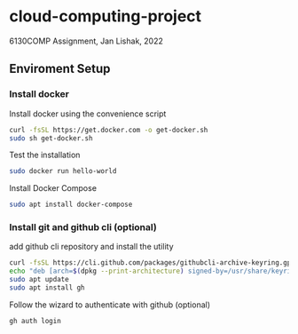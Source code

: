 # cloud-computing-project
6130COMP Assignment, Jan Lishak, 2022

## Enviroment Setup

### Install docker  

Install docker using the convenience script
```bash
curl -fsSL https://get.docker.com -o get-docker.sh
sudo sh get-docker.sh
```

Test the installation
```bash
sudo docker run hello-world
```

Install Docker Compose
```bash
sudo apt install docker-compose
```

### Install git and github cli (optional)
add github cli repository and install the utility
```bash
curl -fsSL https://cli.github.com/packages/githubcli-archive-keyring.gpg | sudo dd of=/usr/share/keyrings/githubcli-archive-keyring.gpg
echo "deb [arch=$(dpkg --print-architecture) signed-by=/usr/share/keyrings/githubcli-archive-keyring.gpg] https://cli.github.com/packages stable main" | sudo tee /etc/apt/sources.list.d/github-cli.list > /dev/null
sudo apt update
sudo apt install gh
```

Follow the wizard to authenticate with github (optional)
```bash
gh auth login
```

